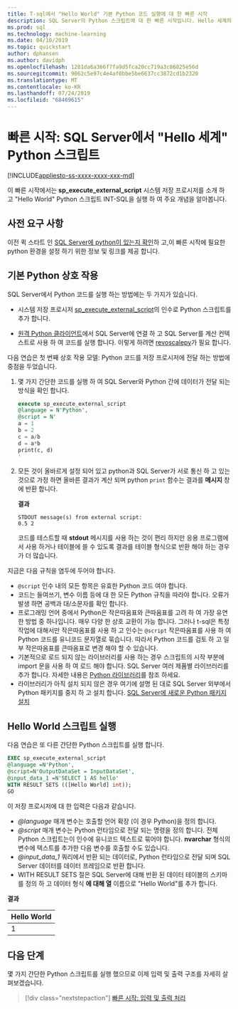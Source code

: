 ```yaml
---
title: T-sql에서 "Hello World" 기본 Python 코드 실행에 대 한 빠른 시작
description: SQL Server의 Python 스크립트에 대 한 빠른 시작입니다. Hello 세계의 sp_execute_external_script 시스템 저장 프로시저를 사용 하 여 Python 스크립트를 호출 하는 기본 사항에 대해 알아봅니다.
ms.prod: sql
ms.technology: machine-learning
ms.date: 04/10/2019
ms.topic: quickstart
author: dphansen
ms.author: davidph
ms.openlocfilehash: 1281da6a366f7fa9d5fca20cc719a3c86825e56d
ms.sourcegitcommit: 9062c5e97c4e4af0bbe5be6637cc3872cd1b2320
ms.translationtype: MT
ms.contentlocale: ko-KR
ms.lasthandoff: 07/24/2019
ms.locfileid: "68469615"
---
```

# <a name="quickstart-hello-world-python-script-in-sql-server"></a>빠른 시작: SQL Server에서 "Hello 세계" Python 스크립트 
[!INCLUDE[appliesto-ss-xxxx-xxxx-xxx-md](../../includes/appliesto-ss-xxxx-xxxx-xxx-md.md)]

이 빠른 시작에서는 **sp_execute_external_script** 시스템 저장 프로시저를 소개 하 고 "Hello World" Python 스크립트 INT-SQL을 실행 하 여 주요 개념을 알아봅니다. 

## <a name="prerequisites"></a>사전 요구 사항

이전 퀵 스타트 인 [SQL Server에 python이 있는지 확인](quickstart-python-verify.md)하 고,이 빠른 시작에 필요한 python 환경을 설정 하기 위한 정보 및 링크를 제공 합니다.

## <a name="basic-python-interaction"></a>기본 Python 상호 작용

SQL Server에서 Python 코드를 실행 하는 방법에는 두 가지가 있습니다.

+ 시스템 저장 프로시저 [sp_execute_external_script](../../relational-databases/system-stored-procedures/sp-execute-external-script-transact-sql.md)의 인수로 Python 스크립트를 추가 합니다.

+ [원격 Python 클라이언트](../python/setup-python-client-tools-sql.md)에서 SQL Server에 연결 하 고 SQL Server를 계산 컨텍스트로 사용 하 여 코드를 실행 합니다. 이렇게 하려면 [revoscalepy](../python/ref-py-revoscalepy.md)가 필요 합니다.

다음 연습은 첫 번째 상호 작용 모델: Python 코드를 저장 프로시저에 전달 하는 방법에 중점을 두었습니다.

1. 몇 가지 간단한 코드를 실행 하 여 SQL Server와 Python 간에 데이터가 전달 되는 방식을 확인 합니다.

    ```sql
    execute sp_execute_external_script 
    @language = N'Python', 
    @script = N'
    a = 1
    b = 2
    c = a/b
    d = a*b
    print(c, d)
    '
    ```

2. 모든 것이 올바르게 설정 되어 있고 python과 SQL Server가 서로 통신 하 고 있는 것으로 가정 하면 올바른 결과가 계산 되며 python `print` 함수는 결과를 **메시지** 창에 반환 합니다.

    **결과**

    ```text
    STDOUT message(s) from external script: 
    0.5 2
    ```

    코드를 테스트할 때 **stdout** 메시지를 사용 하는 것이 편리 하지만 응용 프로그램에서 사용 하거나 테이블에 쓸 수 있도록 결과를 테이블 형식으로 반환 해야 하는 경우가 더 많습니다.

지금은 다음 규칙을 염두에 두어야 합니다.

+ `@script` 인수 내의 모든 항목은 유효한 Python 코드 여야 합니다. 
+ 코드는 들여쓰기, 변수 이름 등에 대 한 모든 Python 규칙을 따라야 합니다. 오류가 발생 하면 공백과 대/소문자를 확인 합니다.
+ 프로그래밍 언어 중에서 Python은 작은따옴표와 큰따옴표를 고려 하 여 가장 유연한 방법 중 하나입니다. 매우 다양 한 상호 교환이 가능 합니다. 그러나 t-sql은 특정 작업에 대해서만 작은따옴표를 사용 하 고 인수는 `@script` 작은따옴표를 사용 하 여 Python 코드를 유니코드 문자열로 묶습니다. 따라서 Python 코드를 검토 하 고 일부 작은따옴표를 큰따옴표로 변경 해야 할 수 있습니다.
+ 기본적으로 로드 되지 않는 라이브러리를 사용 하는 경우 스크립트의 시작 부분에 import 문을 사용 하 여 로드 해야 합니다. SQL Server 여러 제품별 라이브러리를 추가 합니다. 자세한 내용은 [Python 라이브러리](../python/python-libraries-and-data-types.md)를 참조 하세요.
+ 라이브러리가 아직 설치 되지 않은 경우 여기에 설명 된 대로 SQL Server 외부에서 Python 패키지를 중지 하 고 설치 합니다. [SQL Server에 새로운 Python 패키지 설치](../python/install-additional-python-packages-on-sql-server.md)

## <a name="run-a-hello-world-script"></a>Hello World 스크립트 실행

다음 연습은 또 다른 간단한 Python 스크립트를 실행 합니다.

```sql
EXEC sp_execute_external_script
@language =N'Python',
@script=N'OutputDataSet = InputDataSet',
@input_data_1 =N'SELECT 1 AS hello'
WITH RESULT SETS (([Hello World] int));
GO
```

이 저장 프로시저에 대 한 입력은 다음과 같습니다.

+ *@language* 매개 변수는 호출할 언어 확장 (이 경우 Python)을 정의 합니다.
+ *@script* 매개 변수는 Python 런타임으로 전달 되는 명령을 정의 합니다. 전체 Python 스크립트는이 인수에 유니코드 텍스트로 묶어야 합니다. **nvarchar** 형식의 변수에 텍스트를 추가한 다음 변수를 호출할 수도 있습니다.
+ *@input_data_1* 쿼리에서 반환 되는 데이터로, Python 런타임으로 전달 되며 SQL Server 데이터를 데이터 프레임으로 반환 합니다.
+ WITH RESULT SETS 절은 SQL Server에 대해 반환 된 데이터 테이블의 스키마를 정의 하 고 데이터 형식 **에 대해 열** 이름으로 "Hello World"를 추가 합니다.

**결과**

| Hello World |
|-------------|
| 1 |

## <a name="next-steps"></a>다음 단계

몇 가지 간단한 Python 스크립트를 실행 했으므로 이제 입력 및 출력 구조를 자세히 살펴보겠습니다.

> [!div class="nextstepaction"]
> [빠른 시작: 입력 및 출력 처리](quickstart-python-inputs-and-outputs.md)

